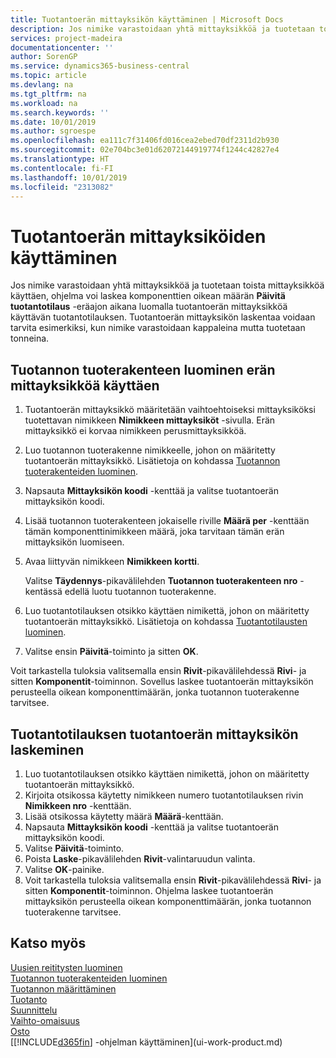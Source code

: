 ```yaml
---
title: Tuotantoerän mittayksikön käyttäminen | Microsoft Docs
description: Jos nimike varastoidaan yhtä mittayksikköä ja tuotetaan toista mittayksikköä käyttäen, tuotantotilauksen on käytettävä tuotantoerän mittayksikköä komponenttien oikean määrän laskemiseen. Tuotantoerän mittayksikön laskentaa voidaan tarvita esimerkiksi, kun nimike varastoidaan kappaleina mutta tuotetaan tonneina.
services: project-madeira
documentationcenter: ''
author: SorenGP
ms.service: dynamics365-business-central
ms.topic: article
ms.devlang: na
ms.tgt_pltfrm: na
ms.workload: na
ms.search.keywords: ''
ms.date: 10/01/2019
ms.author: sgroespe
ms.openlocfilehash: ea111c7f31406fd016cea2ebed70df2311d2b930
ms.sourcegitcommit: 02e704bc3e01d62072144919774f1244c42827e4
ms.translationtype: HT
ms.contentlocale: fi-FI
ms.lasthandoff: 10/01/2019
ms.locfileid: "2313082"
---
```

# <a name="work-with-manufacturing-batch-units-of-measure"></a>Tuotantoerän mittayksiköiden käyttäminen
Jos nimike varastoidaan yhtä mittayksikköä ja tuotetaan toista mittayksikköä käyttäen, ohjelma voi laskea komponenttien oikean määrän **Päivitä tuotantotilaus** -eräajon aikana luomalla tuotantoerän mittayksikköä käyttävän tuotantotilauksen. Tuotantoerän mittayksikön laskentaa voidaan tarvita esimerkiksi, kun nimike varastoidaan kappaleina mutta tuotetaan tonneina.  

## <a name="to-create-a-production-bom-using-a-batch-unit-of-measure"></a>Tuotannon tuoterakenteen luominen erän mittayksikköä käyttäen  
1.  Tuotantoerän mittayksikkö määritetään vaihtoehtoiseksi mittayksiköksi tuotettavan nimikkeen **Nimikkeen mittayksiköt** -sivulla. Erän mittayksikkö ei korvaa nimikkeen perusmittayksikköä.  
2.  Luo tuotannon tuoterakenne nimikkeelle, johon on määritetty tuotantoerän mittayksikkö. Lisätietoja on kohdassa [Tuotannon tuoterakenteiden luominen](production-how-to-create-production-boms.md).  
3.  Napsauta **Mittayksikön koodi** -kenttää ja valitse tuotantoerän mittayksikön koodi.  
4.  Lisää tuotannon tuoterakenteen jokaiselle riville **Määrä per** -kenttään tämän komponenttinimikkeen määrä, joka tarvitaan tämän erän mittayksikön luomiseen.  
5.  Avaa liittyvän nimikkeen **Nimikkeen kortti**.  

    Valitse **Täydennys**-pikavälilehden **Tuotannon tuoterakenteen nro** -kentässä edellä luotu tuotannon tuoterakenne.  
6.  Luo tuotantotilauksen otsikko käyttäen nimikettä, johon on määritetty tuotantoerän mittayksikkö. Lisätietoja on kohdassa [Tuotantotilausten luominen](production-how-to-create-production-orders.md).  
7.  Valitse ensin **Päivitä**-toiminto ja sitten **OK**.  

Voit tarkastella tuloksia valitsemalla ensin **Rivit**-pikavälilehdessä **Rivi**- ja sitten **Komponentit**-toiminnon. Sovellus laskee tuotantoerän mittayksikön perusteella oikean komponenttimäärän, jonka tuotannon tuoterakenne tarvitsee.  

## <a name="to-calculate-a-manufacturing-batch-unit-of-measure-on-a-production-order"></a>Tuotantotilauksen tuotantoerän mittayksikön laskeminen  
1.  Luo tuotantotilauksen otsikko käyttäen nimikettä, johon on määritetty tuotantoerän mittayksikkö.  
2.  Kirjoita otsikossa käytetty nimikkeen numero tuotantotilauksen rivin **Nimikkeen nro** -kenttään.  
3.  Lisää otsikossa käytetty määrä **Määrä**-kenttään.  
4.  Napsauta **Mittayksikön koodi** -kenttää ja valitse tuotantoerän mittayksikön koodi.  
5.  Valitse **Päivitä**-toiminto.
6.  Poista **Laske**-pikavälilehden **Rivit**-valintaruudun valinta.  
7.  Valitse **OK**-painike.  
8.  Voit tarkastella tuloksia valitsemalla ensin **Rivit**-pikavälilehdessä **Rivi**- ja sitten **Komponentit**-toiminnon. Ohjelma laskee tuotantoerän mittayksikön perusteella oikean komponenttimäärän, jonka tuotannon tuoterakenne tarvitsee.  

## <a name="see-also"></a>Katso myös  
[Uusien reititysten luominen](production-how-to-create-routings.md)  
[Tuotannon tuoterakenteiden luominen](production-how-to-create-production-boms.md)     
[Tuotannon määrittäminen](production-configure-production-processes.md)  
[Tuotanto](production-manage-manufacturing.md)    
[Suunnittelu](production-planning.md)   
[Vaihto-omaisuus](inventory-manage-inventory.md)  
[Osto](purchasing-manage-purchasing.md)  
[[!INCLUDE[d365fin](includes/d365fin_md.md)] -ohjelman käyttäminen](ui-work-product.md)  
